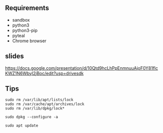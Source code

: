 ## Requirements
- sandbox
- python3
- python3-pip
- pyteal
- Chrome browser

## slides
https://docs.google.com/presentation/d/10Qtd9hcLhPpEnmnuuAjoF0Y81flcKWZ1N6WbyI2jBoc/edit?usp=drivesdk

## Tips
```
sudo rm /var/lib/apt/lists/lock
sudo rm /var/cache/apt/archives/lock
sudo rm /var/lib/dpkg/lock*

sudo dpkg --configure -a

sudo apt update
```
